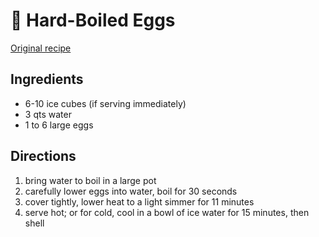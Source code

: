 # 🥚 Hard-Boiled Eggs

[Original recipe](https://www.seriouseats.com/recipes/2009/10/perfect-boiled-eggs-recipe.html)

## Ingredients

- 6-10 ice cubes (if serving immediately)
- 3 qts water
- 1 to 6 large eggs

## Directions

1. bring water to boil in a large pot
2. carefully lower eggs into water, boil for 30 seconds
3. cover tightly, lower heat to a light simmer for 11 minutes
4. serve hot; or for cold, cool in a bowl of ice water for 15 minutes, then
   shell
